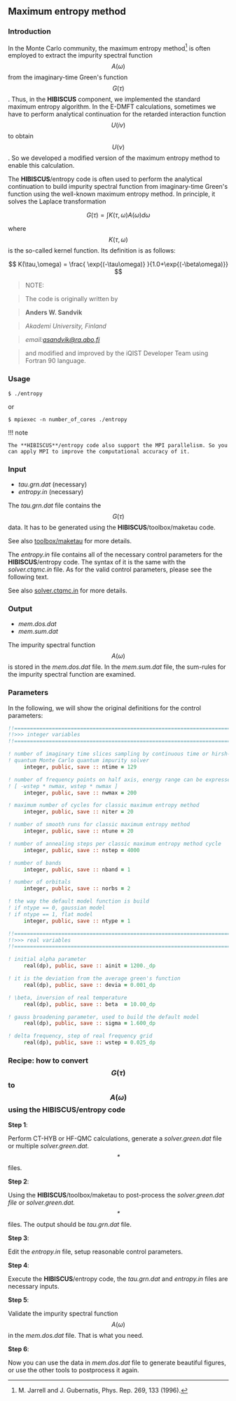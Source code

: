 ## Maximum entropy method

### Introduction

In the Monte Carlo community, the maximum entropy method[^1] is often employed to extract the impurity spectral function $$A(\omega)$$ from the imaginary-time Green's function $$G(\tau)$$. Thus, in the **HIBISCUS** component, we implemented the standard maximum entropy algorithm. In the E-DMFT calculations, sometimes we have to perform analytical continuation for the retarded interaction function $$U(i\nu)$$ to obtain $$U(\nu)$$. So we developed a modified version of the maximum entropy method to enable this calculation.

The **HIBISCUS**/entropy code is often used to perform the analytical continuation to build impurity spectral function from imaginary-time Green's function using the well-known maximum entropy method. In principle, it solves the Laplace transformation

$$
    G(\tau) = \int K(\tau,\omega) A(\omega) d\omega
$$

where $$K(\tau,\omega)$$ is the so-called kernel function. Its definition is as follows:

$$
    K(\tau,\omega) = \frac{ \exp{(-\tau\omega)} }{1.0+\exp{(-\beta\omega)}}
$$

[^1]: M. Jarrell and J. Gubernatis, Phys. Rep. 269, 133 (1996).

> NOTE: 

> The code is originally written by

> **Anders W. Sandvik**

> *Akademi University, Finland*

> *email:asandvik@ra.abo.fi*
  
> and modified and improved by the iQIST Developer Team using Fortran 90 language.

### Usage

```
$ ./entropy
```

or

```
$ mpiexec -n number_of_cores ./entropy
```

!!! note

    The **HIBISCUS**/entropy code also support the MPI parallelism. So you can apply MPI to improve the computational accuracy of it.

### Input

* *tau.grn.dat* (necessary)
* *entropy.in* (necessary)

The *tau.grn.dat* file contains the $$G(\tau)$$ data. It has to be generated using the **HIBISCUS**/toolbox/maketau code. 

See also [toolbox/maketau](tau.md) for more details.

The *entropy.in* file contains all of the necessary control parameters for the **HIBISCUS**/entropy code. The syntax of it is the same with the *solver.ctqmc.in* file. As for the valid control parameters, please see the following text.

See also [solver.ctqmc.in](../ch04/in_ctqmc.md) for more details.

### Output

* *mem.dos.dat*
* *mem.sum.dat*

The impurity spectral function $$A(\omega)$$ is stored in the *mem.dos.dat* file. In the *mem.sum.dat* file, the sum-rules for the impurity spectral function are examined.

### Parameters

In the following, we will show the original definitions for the control parameters:

```fortran
!!========================================================================
!!>>> integer variables                                                <<<
!!========================================================================

! number of imaginary time slices sampling by continuous time or hirsh-fye
! quantum Monte Carlo quantum impurity solver
     integer, public, save :: ntime = 129

! number of frequency points on half axis, energy range can be expressed by
! [ -wstep * nwmax, wstep * nwmax ]
     integer, public, save :: nwmax = 200

! maximum number of cycles for classic maximum entropy method
     integer, public, save :: niter = 20

! number of smooth runs for classic maximum entropy method
     integer, public, save :: ntune = 20

! number of annealing steps per classic maximum entropy method cycle
     integer, public, save :: nstep = 4000

! number of bands
     integer, public, save :: nband = 1

! number of orbitals
     integer, public, save :: norbs = 2

! the way the default model function is build
! if ntype == 0, gaussian model
! if ntype == 1, flat model
     integer, public, save :: ntype = 1

!!========================================================================
!!>>> real variables                                                   <<<
!!========================================================================

! initial alpha parameter
     real(dp), public, save :: ainit = 1200._dp

! it is the deviation from the average green's function
     real(dp), public, save :: devia = 0.001_dp

! \beta, inversion of real temperature
     real(dp), public, save :: beta  = 10.00_dp

! gauss broadening parameter, used to build the default model
     real(dp), public, save :: sigma = 1.600_dp

! delta frequency, step of real frequency grid
     real(dp), public, save :: wstep = 0.025_dp
```

### Recipe: how to convert $$G(\tau)$$ to $$A(\omega)$$ using the **HIBISCUS**/entropy code

**Step 1**: 

Perform CT-HYB or HF-QMC calculations, generate a *solver.green.dat* file or multiple *solver.green.dat.$$*$$* files.

**Step 2**:

Using the **HIBISCUS**/toolbox/maketau to post-process the *solver.green.dat file* or *solver.green.dat.$$*$$* files. The output should be *tau.grn.dat* file.

**Step 3**:

Edit the *entropy.in* file, setup reasonable control parameters.

**Step 4**:

Execute the **HIBISCUS**/entropy code, the *tau.grn.dat* and *entropy.in* files are necessary inputs.

**Step 5**:

Validate the impurity spectral function $$A(\omega)$$ in the *mem.dos.dat* file. That is what you need.

**Step 6**:

Now you can use the data in *mem.dos.dat* file to generate beautiful figures, or use the other tools to postprocess it again.